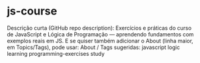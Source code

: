 # js-course
Descrição curta (GitHub repo description):  Exercícios e práticas do curso de JavaScript e Lógica de Programação — aprendendo fundamentos com exemplos reais em JS.  E se quiser também adicionar o About (linha maior, em Topics/Tags), pode usar:  About / Tags sugeridas:  javascript  logic  learning  programming-exercises  study

